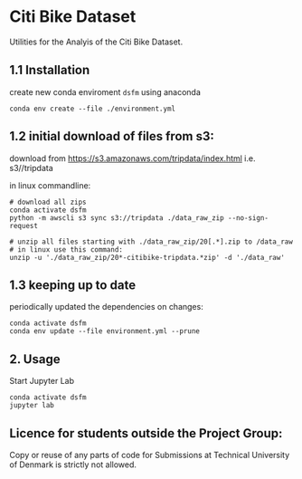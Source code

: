 # Citi Bike Dataset
Utilities for the Analyis of the Citi Bike Dataset.

## 1.1 Installation
create new conda enviroment `dsfm` using anaconda
```
conda env create --file ./environment.yml
```

## 1.2 initial download of files from s3: 
download from https://s3.amazonaws.com/tripdata/index.html i.e. s3//tripdata

in linux commandline:
```
# download all zips
conda activate dsfm
python -m awscli s3 sync s3://tripdata ./data_raw_zip --no-sign-request

# unzip all files starting with ./data_raw_zip/20[.*].zip to /data_raw
# in linux use this command:
unzip -u './data_raw_zip/20*-citibike-tripdata.*zip' -d './data_raw'

```
## 1.3 keeping up to date
periodically updated the dependencies on changes:
```
conda activate dsfm
conda env update --file environment.yml --prune
```

## 2. Usage
Start Jupyter Lab
```
conda activate dsfm
jupyter lab
```

## Licence for students outside the Project Group:
Copy or reuse of any parts of code for Submissions at Technical University of Denmark is strictly not allowed.
